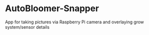 # AutoBloomer-Snapper
App for taking pictures via Raspberry Pi camera and overlaying grow system/sensor details
